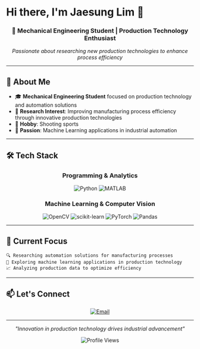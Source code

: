# Hi there, I'm Jaesung Lim 👋

<div align="center">
  
### 🔧 Mechanical Engineering Student | Production Technology Enthusiast
*Passionate about researching new production technologies to enhance process efficiency*

</div>

---

## 🎯 About Me

- 🎓 **Mechanical Engineering Student** focused on production technology and automation solutions
- 🔬 **Research Interest**: Improving manufacturing process efficiency through innovative production technologies
- 🎯 **Hobby**: Shooting sports
- 🤖 **Passion**: Machine Learning applications in industrial automation

---

## 🛠️ Tech Stack

<div align="center">

### Programming & Analytics
![Python](https://img.shields.io/badge/Python-3776AB?style=for-the-badge&logo=python&logoColor=white)
![MATLAB](https://img.shields.io/badge/MATLAB-0076A8?style=for-the-badge&logo=mathworks&logoColor=white)

### Machine Learning & Computer Vision
![OpenCV](https://img.shields.io/badge/OpenCV-5C3EE8?style=for-the-badge&logo=opencv&logoColor=white)
![scikit-learn](https://img.shields.io/badge/scikit--learn-F7931E?style=for-the-badge&logo=scikit-learn&logoColor=white)
![PyTorch](https://img.shields.io/badge/PyTorch-EE4C2C?style=for-the-badge&logo=pytorch&logoColor=white)
![Pandas](https://img.shields.io/badge/Pandas-150458?style=for-the-badge&logo=pandas&logoColor=white)

</div>

---


## 🎯 Current Focus

```
🔍 Researching automation solutions for manufacturing processes
🤖 Exploring machine learning applications in production technology
📈 Analyzing production data to optimize efficiency
```

---

## 📫 Let's Connect

<div align="center">

[![Email](https://img.shields.io/badge/Email-EA4335?style=for-the-badge&logo=gmail&logoColor=white)](mailto:jeasunglim39@gmail.com)

</div>

---

<div align="center">
  
*"Innovation in production technology drives industrial advancement"*

![Profile Views](https://komarev.com/ghpvc/?username=limjaesung&color=brightgreen&style=flat-square)

</div>
